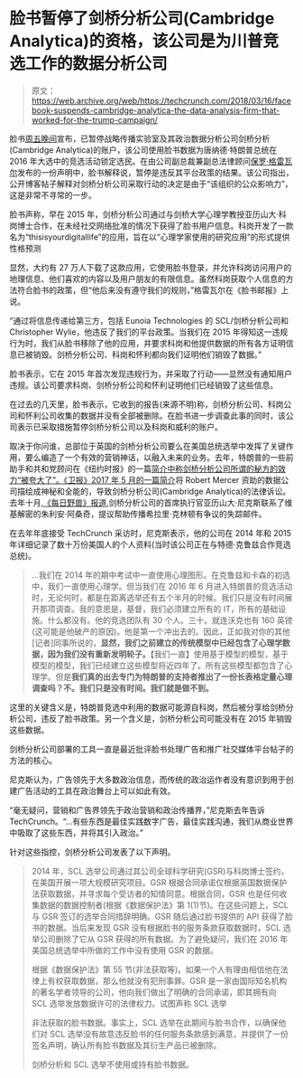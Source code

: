# 脸书暂停了剑桥分析公司(Cambridge Analytica)的资格，该公司是为川普竞选工作的数据分析公司

> 原文：<https://web.archive.org/web/https://techcrunch.com/2018/03/16/facebook-suspends-cambridge-analytica-the-data-analysis-firm-that-worked-for-the-trump-campaign/>

脸书[周五晚间](https://web.archive.org/web/20230406072203/https://newsroom.fb.com/news/h/suspending-cambridge-analytica/)宣布，已暂停战略传播实验室及其政治数据分析公司剑桥分析(Cambridge Analytica)的账户，该公司使用脸书数据为唐纳德·特朗普总统在 2016 年大选中的竞选活动锁定选民。在由公司副总裁兼副总法律顾问[保罗·格雷瓦尔](https://web.archive.org/web/20230406072203/https://www.facebook.com/paul.grewal.186)发布的一份声明中，脸书解释说，暂停是违反其平台政策的结果。该公司指出，公开博客帖子解释对剑桥分析公司采取行动的决定是由于“该组织的公众影响力”，这是非常不寻常的一步。

脸书声称，早在 2015 年，剑桥分析公司通过与剑桥大学心理学教授亚历山大·科岗博士合作，在未经社交网络批准的情况下获得了脸书用户信息。科岗开发了一款名为“thisisyourdigitallife”的应用，旨在以“心理学家使用的研究应用”的形式提供性格预测

显然，大约有 27 万人下载了这款应用，它使用脸书登录，并允许科岗访问用户的地理信息、他们喜欢的内容以及用户朋友的有限信息。虽然科岗获取个人信息的方法符合脸书的政策，但“他后来没有遵守我们的规则，”格雷瓦尔在《脸书邮报》上说。

“通过将信息传递给第三方，包括 Eunoia Technologies 的 SCL/剑桥分析公司和 Christopher Wylie，他违反了我们的平台政策。当我们在 2015 年得知这一违规行为时，我们从脸书移除了他的应用，并要求科岗和他提供数据的所有各方证明信息已被销毁。剑桥分析公司、科岗和怀利都向我们证明他们销毁了数据。”

脸书表示，它在 2015 年首次发现违规行为，并采取了行动——显然没有通知用户违规。该公司要求科岗、剑桥分析公司和怀利证明他们已经销毁了这些信息。

在过去的几天里，脸书表示，它收到的报告(来源不明)称，剑桥分析公司、科岗公司和怀利公司收集的数据并没有全部被删除。在脸书进一步调查此事的同时，该公司表示已采取措施暂停剑桥分析公司以及科岗和威利的账户。

取决于你问谁，总部位于英国的剑桥分析公司要么在美国总统选举中发挥了关键作用，要么编造了一个有效的营销神话，以融入未来的业务。去年，特朗普的一些前助手和共和党顾问在《纽约时报》的一篇[简介中称剑桥分析公司所谓的秘方的效力“被夸大了”。《卫报》2017 年 5 月](https://web.archive.org/web/20230406072203/https://www.nytimes.com/2017/03/06/us/politics/cambridge-analytica.html)[的一篇简介](https://web.archive.org/web/20230406072203/https://www.theguardian.com/technology/2017/may/07/the-great-british-brexit-robbery-hijacked-democracy)将 Robert Mercer 资助的数据公司描绘成神秘和全能的，导致剑桥分析公司(Cambridge Analytica)的法律诉讼。去年十月,[《每日野兽》报道](https://web.archive.org/web/20230406072203/https://www.thedailybeast.com/trump-data-guru-i-tried-to-team-up-with-julian-assange),剑桥分析公司的首席执行官亚历山大·尼克斯联系了维基解密的朱利安·阿桑奇，提议帮助传播希拉里·克林顿有争议的失踪邮件。

在去年年底接受 TechCrunch 采访时，尼克斯表示，他的公司在 2014 年和 2015 年详细记录了数十万份美国人的个人资料(当时该公司正在与特德·克鲁兹合作竞选总统)。

> …我们在 2014 年的期中考试中一直使用心理图形。在克鲁兹和卡森的初选中，我们一直使用心理学。但当我们在 2016 年 6 月进入特朗普的竞选活动时，无论何时，都是在距离选举还有五个半月的时候。我们只是没有时间展开那项调查。我的意思是，基督，我们必须建立所有的 IT，所有的基础设施。什么都没有。他的竞选团队有 30 个人。三十。就连沃克也有 160 英镑(这可能是他破产的原因)。他是第一个冲出去的。因此，正如我对你的其他[记者]同事所说的，**显然，我们之前建立的传统模型中已经包含了心理学数据，因为我们没有重新发明轮子。**【我们一直】使用基于模型的模型，基于模型的模型，我们已经建立这些模型将近四年了。所有这些模型都包含了心理学。但是**我们真的出去专门为特朗普的支持者推出了一份长表格定量心理调查吗？不。我们只是没有时间。我们就是做不到。**

这里的关键含义是，特朗普竞选中利用的数据可能源自科岗，然后被分享给剑桥分析公司，违反了脸书政策。另一个含义是，剑桥分析公司可能没有在 2015 年销毁这些数据。

剑桥分析公司部署的工具一直是最近批评脸书处理广告和推广社交媒体平台帖子的方法的核心。

尼克斯认为，广告领先于大多数政治信息，而传统的政治运作者没有意识到用于创建广告活动的工具在政治舞台上可以如此有效。

“毫无疑问，营销和广告界领先于政治营销和政治传播界，”尼克斯去年告诉 TechCrunch。“…有些东西是最佳实践数字广告，最佳实践沟通，我们从商业世界中吸取了这些东西，并将其引入政治。”

针对这些指控，剑桥分析公司发表了以下声明。

> 2014 年，SCL 选举公司通过其公司全球科学研究(GSR)与科岗博士签约，在美国开展一项大规模研究项目。GSR 根据合同承诺仅根据英国数据保护法获取数据，并寻求每个受访者的知情同意。根据合同，GSR 也是任何收集数据的数据控制者(根据《数据保护法》第 1(1)节)。在这些问题上，SCL 与 GSR 签订的选举合同措辞明确。GSR 随后通过脸书提供的 API 获得了脸书的数据。当后来发现 GSR 没有根据脸书的服务条款获取数据时，SCL 选举公司删除了它从 GSR 获得的所有数据。为了避免疑问，我们在 2016 年美国总统选举中所做的工作中没有使用 GSR 的数据。
> 
> 根据《数据保护法》第 55 节(非法获取等)。如果一个人有理由相信他在法律上有权获取数据，那么他就没有犯刑事罪。GSR 是一家由国际知名机构的著名学者领导的公司，他向我们做出了明确的合同承诺，即其拥有向 SCL 选举发放数据许可的法律权力。试图声称 SCL 选举
> 
> 非法获取的脸书数据。事实上，SCL 选举在此期间与脸书合作，以确保他们对 SCL 选举没有故意违反脸书的任何服务条款感到满意，并提供了一份签名声明，确认所有脸书数据及其衍生产品已被删除。
> 
> 剑桥分析和 SCL 选举不使用或持有脸书数据。